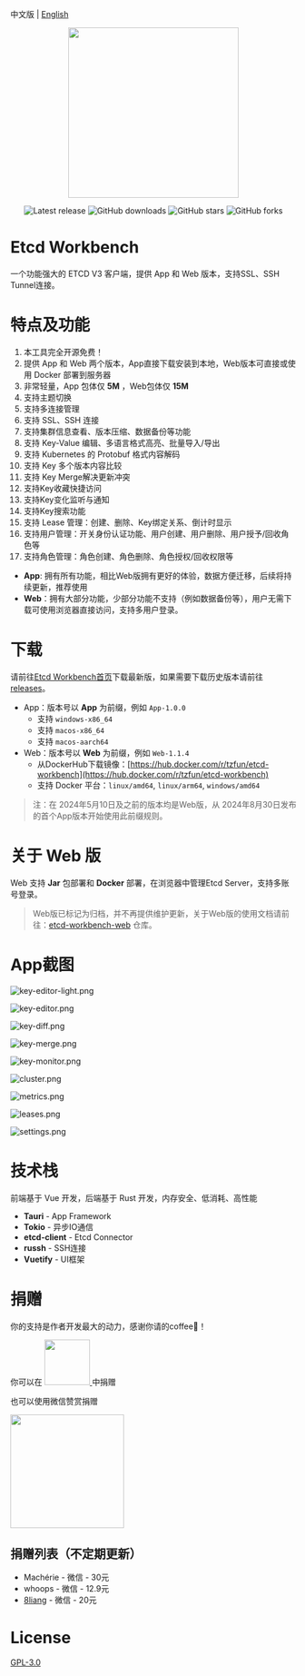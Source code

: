 中文版 | [English](./README.md)

<div align=center>
<img src=app/src-tauri/icons/macos/icon.png width=300/>
</div>

<div align=center>

![Latest release](https://img.shields.io/github/release/tzfun/etcd-workbench) ![GitHub downloads](https://img.shields.io/github/downloads/tzfun/etcd-workbench/total) ![GitHub stars](https://img.shields.io/github/stars/tzfun/etcd-workbench) ![GitHub forks](https://img.shields.io/github/forks/tzfun/etcd-workbench)

</div>

# Etcd Workbench

一个功能强大的 ETCD V3 客户端，提供 App 和 Web 版本，支持SSL、SSH Tunnel连接。

# 特点及功能

1. 本工具完全开源免费！
2. 提供 App 和 Web 两个版本，App直接下载安装到本地，Web版本可直接或使用 Docker 部署到服务器
3. 非常轻量，App 包体仅 **5M** ，Web包体仅 **15M**
4. 支持主题切换
5. 支持多连接管理
6. 支持 SSL、SSH 连接
7. 支持集群信息查看、版本压缩、数据备份等功能
8. 支持 Key-Value 编辑、多语言格式高亮、批量导入/导出
9. 支持 Kubernetes 的 Protobuf 格式内容解码
10. 支持 Key 多个版本内容比较
11. 支持 Key Merge解决更新冲突
12. 支持Key收藏快捷访问
13. 支持Key变化监听与通知
14. 支持Key搜索功能
15. 支持 Lease 管理：创建、删除、Key绑定关系、倒计时显示
16. 支持用户管理：开关身份认证功能、用户创建、用户删除、用户授予/回收角色等
17. 支持角色管理：角色创建、角色删除、角色授权/回收权限等

- **App**: 拥有所有功能，相比Web版拥有更好的体验，数据方便迁移，后续将持续更新，推荐使用
- **Web**：拥有大部分功能，少部分功能不支持（例如数据备份等），用户无需下载可使用浏览器直接访问，支持多用户登录。

# 下载

请前往[Etcd Workbench首页](https://tzfun.github.io/etcd-workbench/)下载最新版，如果需要下载历史版本请前往[releases](https://github.com/tzfun/etcd-workbench/releases)。

- App：版本号以 **App** 为前缀，例如 `App-1.0.0`
    - 支持 `windows-x86_64`
    - 支持 `macos-x86_64`
    - 支持 `macos-aarch64`
- Web：版本号以 **Web** 为前缀，例如 `Web-1.1.4`
    - 从DockerHub下载镜像：[https://hub.docker.com/r/tzfun/etcd-workbench](https://hub.docker.com/r/tzfun/etcd-workbench)
    - 支持 Docker 平台：`linux/amd64`, `linux/arm64`, `windows/amd64`

> 注：在 2024年5月10日及之前的版本均是Web版，从 2024年8月30日发布的首个App版本开始使用此前缀规则。

# 关于 Web 版

Web 支持 **Jar** 包部署和 **Docker** 部署，在浏览器中管理Etcd Server，支持多账号登录。

> Web版已标记为归档，并不再提供维护更新，关于Web版的使用文档请前往：[etcd-workbench-web](https://github.com/tzfun/etcd-workbench-web/) 仓库。

# App截图

![key-editor-light.png](screenshot/app/key-editor-light.png)

![key-editor.png](screenshot/app/key-editor.png)

![key-diff.png](screenshot/app/key-diff.png)

![key-merge.png](screenshot/app/merge.png)

![key-monitor.png](screenshot/app/key-monitor.png)

![cluster.png](screenshot/app/cluster.png)

![metrics.png](screenshot/app/metrics.png)

![leases.png](screenshot/app/leases.png)

![settings.png](screenshot/app/settings.png)

# 技术栈

前端基于 Vue 开发，后端基于 Rust 开发，内存安全、低消耗、高性能

- **Tauri** - App Framework
- **Tokio** - 异步IO通信
- **etcd-client** - Etcd Connector
- **russh** - SSH连接
- **Vuetify** - UI框架

# 捐赠

你的支持是作者开发最大的动力，感谢你请的coffee🍵！

你可以在
<a href=https://paypal.me/beifengtz>
<img src=https://www.paypalobjects.com/paypal-ui/logos/svg/paypal-color.svg width=80/>
</a>中捐赠


也可以使用微信赞赏捐赠
<div>
<img src=app/public/donate-wechat.jpg width=200/>
</div>

## 捐赠列表（不定期更新）
- Machérie - 微信 - 30元
- whoops - 微信 - 12.9元
- [8liang](https://github.com/8liang) - 微信 - 20元

# License

[GPL-3.0](LICENSE)